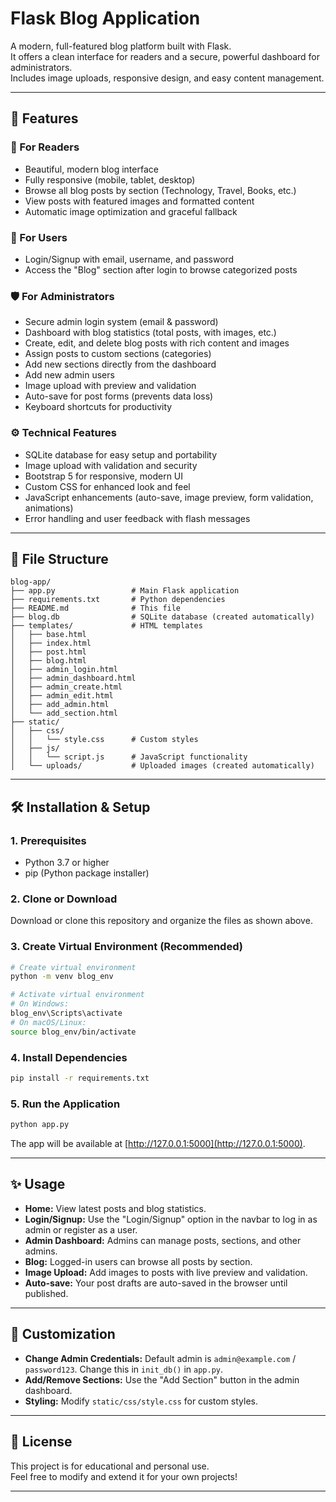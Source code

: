 # Flask Blog Application

A modern, full-featured blog platform built with Flask.  
It offers a clean interface for readers and a secure, powerful dashboard for administrators.  
Includes image uploads, responsive design, and easy content management.

---

## 🚀 Features

### 📰 For Readers
- Beautiful, modern blog interface
- Fully responsive (mobile, tablet, desktop)
- Browse all blog posts by section (Technology, Travel, Books, etc.)
- View posts with featured images and formatted content
- Automatic image optimization and graceful fallback

### 🔑 For Users
- Login/Signup with email, username, and password
- Access the "Blog" section after login to browse categorized posts

### 🛡️ For Administrators
- Secure admin login system (email & password)
- Dashboard with blog statistics (total posts, with images, etc.)
- Create, edit, and delete blog posts with rich content and images
- Assign posts to custom sections (categories)
- Add new sections directly from the dashboard
- Add new admin users
- Image upload with preview and validation
- Auto-save for post forms (prevents data loss)
- Keyboard shortcuts for productivity

### ⚙️ Technical Features
- SQLite database for easy setup and portability
- Image upload with validation and security
- Bootstrap 5 for responsive, modern UI
- Custom CSS for enhanced look and feel
- JavaScript enhancements (auto-save, image preview, form validation, animations)
- Error handling and user feedback with flash messages

---

## 📁 File Structure

```
blog-app/
├── app.py                 # Main Flask application
├── requirements.txt       # Python dependencies
├── README.md              # This file
├── blog.db                # SQLite database (created automatically)
├── templates/             # HTML templates
│   ├── base.html
│   ├── index.html
│   ├── post.html
│   ├── blog.html
│   ├── admin_login.html
│   ├── admin_dashboard.html
│   ├── admin_create.html
│   ├── admin_edit.html
│   ├── add_admin.html
│   └── add_section.html
├── static/
│   ├── css/
│   │   └── style.css      # Custom styles
│   ├── js/
│   │   └── script.js      # JavaScript functionality
│   └── uploads/           # Uploaded images (created automatically)
```

---

## 🛠️ Installation & Setup

### 1. Prerequisites
- Python 3.7 or higher
- pip (Python package installer)

### 2. Clone or Download
Download or clone this repository and organize the files as shown above.

### 3. Create Virtual Environment (Recommended)
```bash
# Create virtual environment
python -m venv blog_env

# Activate virtual environment
# On Windows:
blog_env\Scripts\activate
# On macOS/Linux:
source blog_env/bin/activate
```

### 4. Install Dependencies
```bash
pip install -r requirements.txt
```

### 5. Run the Application
```bash
python app.py
```
The app will be available at [http://127.0.0.1:5000](http://127.0.0.1:5000).

---

## ✨ Usage

- **Home:** View latest posts and blog statistics.
- **Login/Signup:** Use the "Login/Signup" option in the navbar to log in as admin or register as a user.
- **Admin Dashboard:** Admins can manage posts, sections, and other admins.
- **Blog:** Logged-in users can browse all posts by section.
- **Image Upload:** Add images to posts with live preview and validation.
- **Auto-save:** Your post drafts are auto-saved in the browser until published.

---

## 📝 Customization

- **Change Admin Credentials:** Default admin is `admin@example.com` / `password123`. Change this in `init_db()` in `app.py`.
- **Add/Remove Sections:** Use the "Add Section" button in the admin dashboard.
- **Styling:** Modify `static/css/style.css` for custom styles.

---

## 📄 License

This project is for educational and personal use.  
Feel free to modify and extend it for your own projects!

---
